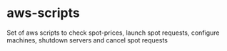 # aws-scripts
Set of aws scripts to check spot-prices, launch spot requests, configure machines, shutdown servers and cancel spot requests
